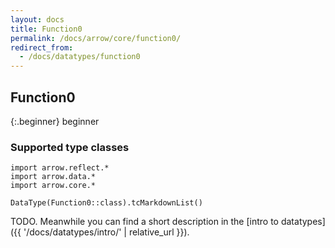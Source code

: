 ```yaml
---
layout: docs
title: Function0
permalink: /docs/arrow/core/function0/
redirect_from:
  - /docs/datatypes/function0
---
```


## Function0

{:.beginner}
beginner

### Supported type classes

```kotlin:ank:replace
import arrow.reflect.*
import arrow.data.*
import arrow.core.*

DataType(Function0::class).tcMarkdownList()
```

TODO. Meanwhile you can find a short description in the [intro to datatypes]({{ '/docs/datatypes/intro/' | relative_url }}).
